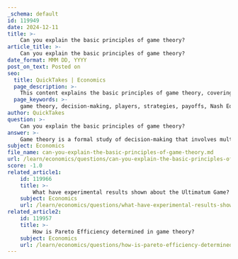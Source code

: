 ```yaml
---
_schema: default
id: 119949
date: 2024-12-11
title: >-
    Can you explain the basic principles of game theory?
article_title: >-
    Can you explain the basic principles of game theory?
date_format: MMM DD, YYYY
post_on_text: Posted on
seo:
  title: QuickTakes | Economics
  page_description: >-
    This content explains the basic principles of game theory, covering concepts such as types of games, equilibrium concepts, dominant strategies, social dilemmas, and real-world applications.
  page_keywords: >-
    game theory, decision-making, players, strategies, payoffs, Nash Equilibrium, dominant strategy, social dilemmas, Prisoner's Dilemma, payoff matrices, applications, institutions, cooperative games, non-cooperative games, finite games, infinite games, simultaneous games, sequential games
author: QuickTakes
question: >-
    Can you explain the basic principles of game theory?
answer: >-
    Game theory is a formal study of decision-making that involves multiple players whose choices can affect one another's outcomes. It is a branch of mathematics with applications across various fields, including economics, political science, biology, and psychology. Here are some basic principles and concepts of game theory:\n\n1. **Games and Players**: In game theory, a "game" is defined by the players involved, their available strategies, and the payoffs associated with each combination of strategies. Players are typically assumed to be rational decision-makers who aim to maximize their own payoffs.\n\n2. **Types of Games**: Games can be classified into different types based on their structure:\n   - **Cooperative vs. Non-Cooperative**: In cooperative games, players can form binding agreements, while in non-cooperative games, they cannot.\n   - **Finite vs. Infinite**: A game is finite if it has a limited number of players and strategies, whereas infinite games can continue indefinitely.\n   - **Simultaneous vs. Sequential**: In simultaneous games, players make decisions at the same time, while in sequential games, players make decisions one after another.\n\n3. **Equilibrium Concepts**: One of the key concepts in game theory is the Nash Equilibrium, named after John Nash. A Nash Equilibrium occurs when each player's strategy is optimal given the strategies of all other players, meaning no player has an incentive to unilaterally change their strategy. \n\n4. **Dominant Strategy**: A dominant strategy is one that yields a better outcome for a player regardless of what the other players do. If a player has a dominant strategy, they will always choose it.\n\n5. **Social Dilemmas**: These are situations where individual rationality leads to collective irrationality. A classic example is the Prisoner's Dilemma, where two players can either cooperate or betray each other, with the outcome depending on the simultaneous choices made.\n\n6. **Payoff Matrices**: Games are often represented using payoff matrices, which outline the payoffs for each player based on their chosen strategies. Each row typically represents one player's strategies, while each column represents the other player's strategies.\n\n7. **Applications**: Game theory has been applied to various real-world scenarios, such as political coalition formation, pricing strategies in competitive markets, and even biological interactions among species.\n\n8. **Role of Institutions**: Institutions can play a crucial role in shaping the rules of the game, influencing players' strategies, and facilitating cooperation in social dilemmas.\n\nBy understanding these principles, one can analyze strategic interactions and predict outcomes in various competitive and cooperative scenarios. Game theory provides a structured framework for evaluating decisions and outcomes in complex social situations.
subject: Economics
file_name: can-you-explain-the-basic-principles-of-game-theory.md
url: /learn/economics/questions/can-you-explain-the-basic-principles-of-game-theory
score: -1.0
related_article1:
    id: 119966
    title: >-
        What have experimental results shown about the Ultimatum Game?
    subject: Economics
    url: /learn/economics/questions/what-have-experimental-results-shown-about-the-ultimatum-game
related_article2:
    id: 119957
    title: >-
        How is Pareto Efficiency determined in game theory?
    subject: Economics
    url: /learn/economics/questions/how-is-pareto-efficiency-determined-in-game-theory
---
```


&nbsp;
